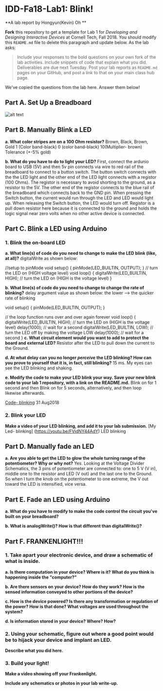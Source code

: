 # IDD-Fa18-Lab1: Blink!

**A lab report by Hongyun(Kevin) Oh **

**Fork** this repository to get a template for Lab 1 for *Developing and Designing Interactive Devices* at Cornell Tech, Fall 2018. You should modify this `README.md` file to delete this paragraph and update below. As the lab asks:

> Include your responses to the bold questions on your own fork of the lab activities. Include snippets of code that explain what you did. Deliverables are due next Tuesday. Post your lab reports as `README.md` pages on your GitHub, and post a link to that on your main class hub page.

We've copied the questions from the lab here. Answer them below!

## Part A. Set Up a Breadboard

![alt text](https://raw.githubusercontent.com/username/projectname/branch/path/to/img.png)



## Part B. Manually Blink a LED

**a. What color stripes are on a 100 Ohm resistor?**
Brown,  Black,   Brown,           Gold
 1 (Color band-black)      0 (color band-black)     10(Multiplier- brown)  Tolerance (+-5% gold)
 
**b. What do you have to do to light your LED?**
First, connect the ardunio board to USB (5V) and then 5v pin connects via wire to red rail of the breadboard to connect to a button switch. The button switch connects with the the LED light and the other end of the LED light connects with a registor (100 Ohms). The registor is necessary to avoid shorting to the ground, as a resistor to the 5V. The other end of the registor connects to the blue rail of the breadboard which connects back to the GND pin.  When pressing the Switch button, the current would run through the LED and LED would light up. When releasing the Switch button, the LED would turn off.  Registor is a pull down resistor here because it is connected to the ground and holds the logic signal near zero volts when no other active device is connected. 

## Part C. Blink a LED using Arduino


### 1. Blink the on-board LED

**a. What line(s) of code do you need to change to make the LED blink (like, at all)?**
digitalWrite as shown below:  

//setup to pinMode
void setup() {
  pinMode(LED_BUILTIN, OUTPUT);
}
// turn the LED on  (HIGH voltage level)
void loop() {
  digitalWrite(LED_BUILTIN, HIGH);   // turn the LED on (HIGH is the voltage level)
}

**b. What line(s) of code do you need to change to change the rate of blinking?**
delay argument value as shown below:  the lower --> the quicker rate of blinking

void setup() {
  pinMode(LED_BUILTIN, OUTPUT);
}

// the loop function runs over and over again forever
void loop() {
  digitalWrite(LED_BUILTIN, HIGH);   // turn the LED on (HIGH is the voltage level)
  delay(1000);                       // wait for a second
  digitalWrite(LED_BUILTIN, LOW);    // turn the LED off by making the voltage LOW
  delay(1000);                       // wait for a second
}
**c. What circuit element would you want to add to protect the board and external LED?**
Resistor after the LED to pull down the current to the Ground. 

**d. At what delay can you no longer *perceive* the LED blinking? How can you prove to yourself that it is, in fact, still blinking?**
15 ms.  My eyes can see the LED blinking and shaking. 


**e. Modify the code to make your LED blink your way. Save your new blink code to your lab 1 repository, with a link on the README.md.**
Blink on for 1 second and then Blink on for 5 seconds, alternatively, and then loop likewise afterwards.

[Code- blinking](https://github.com/contactkoh/IDD-Fa18-Lab1/blob/master/Blink1.ino) 31 Aug2018



### 2. Blink your LED

**Make a video of your LED blinking, and add it to your lab submission.**
[My Led- blinking] (https://youtu.be/FVidNY44AdY) LED blinking

## Part D. Manually fade an LED

**a. Are you able to get the LED to glow the whole turning range of the potentiometer? Why or why not?**
Yes.  Looking at the Voltage Divider Schematics, the 3 pins of potentiometer are connected to: one to 5 V (V in), middle one to the resistor and LED (V out) and the last one to the Ground. So when I turn the knob on the potentiometer to one extreme, the V out toward the LED is intensified, vice versa. 

## Part E. Fade an LED using Arduino

**a. What do you have to modify to make the code control the circuit you've built on your breadboard?**


**b. What is analogWrite()? How is that different than digitalWrite()?**


## Part F. FRANKENLIGHT!!!

### 1. Take apart your electronic device, and draw a schematic of what is inside. 

**a. Is there computation in your device? Where is it? What do you think is happening inside the "computer?"**

**b. Are there sensors on your device? How do they work? How is the sensed information conveyed to other portions of the device?**

**c. How is the device powered? Is there any transformation or regulation of the power? How is that done? What voltages are used throughout the system?**

**d. Is information stored in your device? Where? How?**

### 2. Using your schematic, figure out where a good point would be to hijack your device and implant an LED.

**Describe what you did here.**

### 3. Build your light!

**Make a video showing off your Frankenlight.**

**Include any schematics or photos in your lab write-up.**

